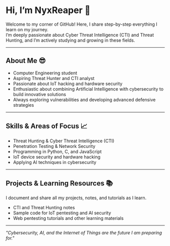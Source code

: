 # Hi, I’m NyxReaper 👾

Welcome to my corner of GitHub! Here, I share step-by-step everything I learn on my journey.  
I’m deeply passionate about Cyber Threat Intelligence (CTI) and Threat Hunting, and I’m actively studying and growing in these fields.

---

## About Me 😎
- Computer Engineering student  
- Aspiring Threat Hunter and CTI analyst  
- Passionate about IoT hacking and hardware security  
- Enthusiastic about combining Artificial Intelligence with cybersecurity to build innovative solutions  
- Always exploring vulnerabilities and developing advanced defensive strategies  

---

## Skills & Areas of Focus 📈 
- Threat Hunting & Cyber Threat Intelligence (CTI)  
- Penetration Testing & Network Security  
- Programming in Python, C, and JavaScript  
- IoT device security and hardware hacking  
- Applying AI techniques in cybersecurity  

---

## Projects & Learning Resources 📚 
I document and share all my projects, notes, and tutorials as I learn.  
- CTI and Threat Hunting notes  
- Sample code for IoT pentesting and AI security  
- Web pentesting tutorials and other learning materials  
---

*"Cybersecurity, AI, and the Internet of Things are the future I am preparing for."*
